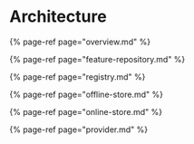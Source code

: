 # Architecture

{% page-ref page="overview.md" %}

{% page-ref page="feature-repository.md" %}

{% page-ref page="registry.md" %}

{% page-ref page="offline-store.md" %}

{% page-ref page="online-store.md" %}

{% page-ref page="provider.md" %}



